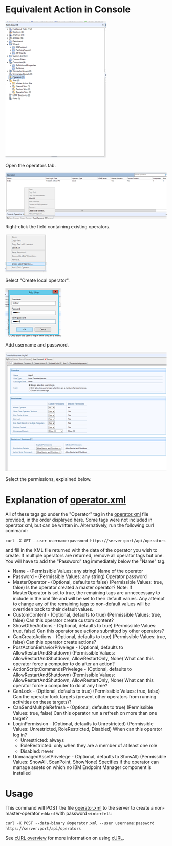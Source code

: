 Equivalent Action in Console
===
![Click operators](ChooseOperators.png)

Open the operators tab.

![Right Click](RightClick.png)

Right-click the field containing existing operators.

![Select "Create local operator"](CreateLocalOperator.png)

Select "Create local operator".

![Fill in Data](FillData.png)

Add username and password.

![Change Permissions](SelectPermissions.png)

Select the permissions, explained below.

Explanation of [operator.xml](operator.xml)
===
All of these tags go under the "Operator" tag in the [operator.xml](operator.xml) file provided, in the order displayed here. Some tags were not included in operator.xml, but can be written in. Alternatively, run the following curl command:

    curl -X GET --user username:password https://server:port/api/operators

and fill in the XML file returned with the data of the operator you wish to create. If multiple operators are returned, remove all operator tags but one. You will have to add the "Password" tag immediately below the "Name" tag.



* Name - (Permissible Values: any string) Name of the operator
* Password - (Permissible Values: any string) Operator password
* MasterOperator - (Optional, defaults to false) (Permissible Values: true, false) Is the operator created a master operator? Note: If MasterOperator is set to true, the remaining tags are unneccessary to include in the xml file and will be set to their default values. Any attempt to change any of the remaining tags to non-default values will be overriden back to their default values.
* CustomContent - (Optional, defaults to true) (Permissible Values: true, false) Can this operator create custom content?
* ShowOtherActions - (Optional, defaults to true) (Permissible Values: true, false) Can this operator see actions submitted by other operators?
* CanCreateActions - (Optional, defaults to true) (Permissible Values: true, false) Can this operator create actions?
* PostActionBehaviorPrivelege - (Optional, defaults to AllowRestartAndShutdown) (Permissible Values: AllowRestartAndShutdown, AllowRestartOnly, None) What can this operator force a computer to do after an action?
* ActionScriptCommandsPrivelege - (Optional, defaults to AllowRestartAndShutdown) (Permissible Values: AllowRestartAndShutdown, AllowRestartOnly, None) What can this operator force a computer to do at any time?
* CanLock - (Optional, defaults to true) (Permissible Values: true, false) Can the operator lock targets (prevent other operators from running activities on these targets)?
* CanSendMultipleRefresh - (Optional, defaults to true) (Permissible Values: true, false) Can this operator run a refresh on more than one target?
* LoginPermission - (Optional, defaults to Unrestricted) (Permissible Values: Unrestricted, RoleRestricted, Disabled) When can this operator log in?
  * Unrestricted: always
  * RoleRestricted: only when they are a member of at least one role
  * Disabled: never
* UnmanagedAssetPrivelege - (Optional, defaults to ShowAll) (Permissible Values: ShowAll, ScanPoint, ShowNone) Specifies if the operator can manage assets on which no IBM Endpoint Manager component is installed


Usage
===
This command will POST the file [operator.xml](operator.xml) to the server to create a
non-master-operator `eddard` with password `winterfell`:

    curl -X POST --data-binary @operator.xml --user username:password https://server:port/api/operators

See [cURL overview](../../README.md#cURL) for more information on using [cURL](http://curl.haxx.se/).
